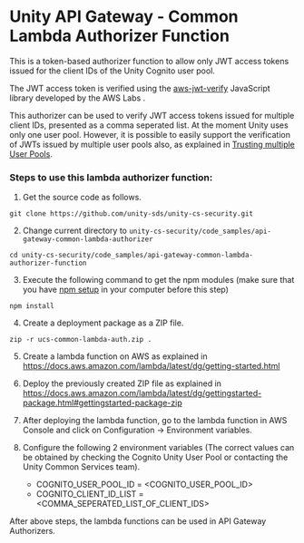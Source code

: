 # Unity API Gateway - Common Lambda Authorizer Function

This is a token-based authorizer function to allow only JWT access tokens issued for the client IDs of the Unity Cognito 
user pool.

The JWT access token is verified using the [aws-jwt-verify](https://github.com/awslabs/aws-jwt-verify) JavaScript library developed by the AWS Labs .

This authorizer can be used to verify JWT access tokens issued for multiple client IDs, presented as a 
comma seperated list. At the moment Unity uses only one user pool. However, it is possible to easily support 
the verification of JWTs issued by multiple user pools also, as explained in [Trusting multiple User Pools](https://github.com/awslabs/aws-jwt-verify#trusting-multiple-user-pools).

### Steps to use this lambda authorizer function:

1. Get the source code as follows.
```shell
git clone https://github.com/unity-sds/unity-cs-security.git
```

2. Change current directory to `unity-cs-security/code_samples/api-gateway-common-lambda-authorizer`

```shell
cd unity-cs-security/code_samples/api-gateway-common-lambda-authorizer-function
```

3. Execute the following command to get the npm modules (make sure that you have [npm setup](https://docs.npmjs.com/downloading-and-installing-node-js-and-npm) in your computer before this step)

```shell
npm install
```

4. Create a deployment package as a ZIP file.

```shell
zip -r ucs-common-lambda-auth.zip .
```

5. Create a lambda function on AWS as explained in https://docs.aws.amazon.com/lambda/latest/dg/getting-started.html

6. Deploy the previously created ZIP file as explained in https://docs.aws.amazon.com/lambda/latest/dg/gettingstarted-package.html#gettingstarted-package-zip 

7. After deploying the lambda function, go to the lambda function in AWS Console and  click on Configuration -> Environment variables.

8. Configure the following 2 environment variables (The correct values can be obtained by checking the Cognito Unity 
 User Pool or contacting the Unity Common Services team).
   * COGNITO_USER_POOL_ID = <COGNITO_USER_POOL_ID>
   * COGNITO_CLIENT_ID_LIST = <COMMA_SEPERATED_LIST_OF_CLIENT_IDS>

After above steps, the lambda functions can be used in API Gateway Authorizers.